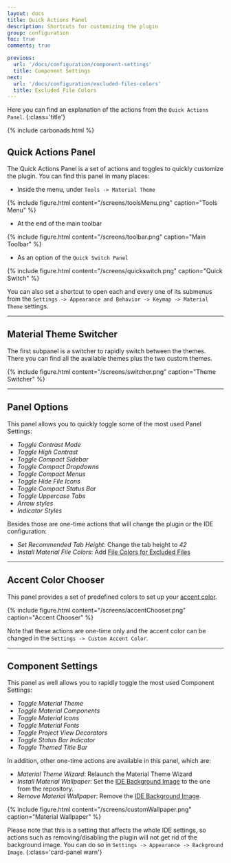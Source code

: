 ```yaml
---
layout: docs
title: Quick Actions Panel
description: Shortcuts for customizing the plugin
group: configuration
toc: true
comments: true

previous:
  url: '/docs/configuration/component-settings'
  title: Component Settings
next:
  url: '/docs/configuration/excluded-files-colors'
  title: Excluded File Colors
---
```


Here you can find an explanation of the actions from the `Quick Actions Panel`.
{:class='title'}

{% include carbonads.html %}

## Quick Actions Panel

The Quick Actions Panel is a set of actions and toggles to quickly customize the plugin. You can find this panel in many places:
- Inside the menu, under `Tools -> Material Theme`

{% include figure.html content="/screens/toolsMenu.png" caption="Tools Menu" %}

- At the end of the main toolbar

{% include figure.html content="/screens/toolbar.png" caption="Main Toolbar" %}

- As an option of the `Quick Switch Panel`

{% include figure.html content="/screens/quickswitch.png" caption="Quick Switch" %}

You can also set a shortcut to open each and every one of its submenus from the `Settings -> Appearance and Behavior -> Keymap -> Material Theme` settings.

----

## Material Theme Switcher

The first subpanel is a switcher to rapidly switch between the themes. There you can find all the available themes plus the two custom themes.

{% include figure.html content="/screens/switcher.png" caption="Theme Switcher" %}

-----

## Panel Options

This panel allows you to quickly toggle some of the most used Panel Settings:
- _Toggle Contrast Mode_
- _Toggle High Contrast_
- _Toggle Compact Sidebar_
- _Toggle Compact Dropdowns_
- _Toggle Compact Menus_
- _Toggle Hide File Icons_
- _Toggle Compact Status Bar_
- _Toggle Uppercase Tabs_
- _Arrow styles_
- _Indicator Styles_

Besides those are one-time actions that will change the plugin or the IDE configuration:
- _Set Recommended Tab Height_: Change the tab height to _42_
- _Install Material File Colors_: Add [File Colors for Excluded Files]({{site.baseurl}}/docs/configuration/excluded-file-colors)

-----

## Accent Color Chooser

This panel provides a set of predefined colors to set up your [accent color]({{site.baseurl}}/docs/configuration/accents).

{% include figure.html content="/screens/accentChooser.png" caption="Accent Chooser" %}

Note that these actions are one-time only and the accent color can be changed in the `Settings -> Custom Accent Color`.

-----

## Component Settings

This panel as well allows you to rapidly toggle the most used Component Settings:
- _Toggle Material Theme_
- _Toggle Material Components_
- _Toggle Material Icons_
- _Toggle Material Fonts_
- _Toggle Project View Decorators_
- _Toggle Status Bar Indicator_
- _Toggle Themed Title Bar_

In addition, other one-time actions are available in this panel, which are:
- _Material Theme Wizard_: Relaunch the Material Theme Wizard
- _Install Material Wallpaper_: Set the [IDE Background Image](https://www.jetbrains.com/help/idea/setting-background-image.html) to the one from the repository.
- _Remove Material Wallpaper_: Remove the [IDE Background Image](https://www.jetbrains.com/help/idea/setting-background-image.html).

{% include figure.html content="/screens/customWallpaper.png" caption="Material Wallpaper" %}

Please note that this is a setting that affects the whole IDE settings, so actions such as removing/disabling the plugin will not get rid of the background image. You can do so in `Settings -> Appearance -> Background Image`.
{:class='card-panel warn'}

